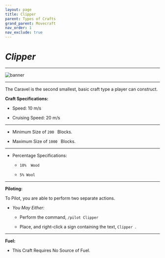 ```yaml
---
layout: page
title: Clipper
parent: Types of Crafts
grand_parent: Movecraft
nav_order: 1
nav_exclude: true
---
```


# ***Clipper***

---

![banner](https://static.planetminecraft.com/files/image/minecraft/project/2021/837/13819673_l.jpg)

---

The Caravel is the second smallest, basic craft type a player can construct.

**Craft Specifications:**

- Speed: 10 m/s
  
- Cruising Speed: 20 m/s
  
---

- Minimum Size of  `200 ` Blocks.
  
- Maximum Size of  `1000 ` Blocks.
  
---

- Percentage Specifications:

  - `10%  Wood `
    
  - `5% Wool `
    
---

**Piloting:**

To Pilot, you are able to perform two separate actions.

- *You May Either:*
  
    - Perform the command,  `/pilot Clipper `
      
    - Place, and right-click a sign containing the text,  `Clipper `.

--- 

**Fuel:**

- This Craft Requires No Source of Fuel.

